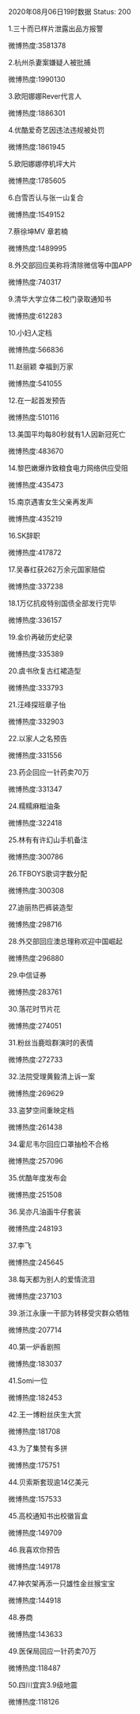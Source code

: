 2020年08月06日19时数据
Status: 200

1.三十而已样片泄露出品方报警

微博热度:3581378

2.杭州杀妻案嫌疑人被批捕

微博热度:1990130

3.欧阳娜娜Rever代言人

微博热度:1886301

4.优酷爱奇艺因违法违规被处罚

微博热度:1861945

5.欧阳娜娜停机坪大片

微博热度:1785605

6.白雪否认与张一山复合

微博热度:1549152

7.蔡徐坤MV 章若楠

微博热度:1489995

8.外交部回应美称将清除微信等中国APP

微博热度:740317

9.清华大学立体二校门录取通知书

微博热度:612283

10.小妇人定档

微博热度:566836

11.赵丽颖 幸福到万家

微博热度:541055

12.在一起首发预告

微博热度:510116

13.美国平均每80秒就有1人因新冠死亡

微博热度:483670

14.黎巴嫩爆炸致粮食电力网络供应受阻

微博热度:435473

15.南京遇害女生父亲再发声

微博热度:435219

16.SK辞职

微博热度:417872

17.吴春红获262万余元国家赔偿

微博热度:337238

18.1万亿抗疫特别国债全部发行完毕

微博热度:336157

19.金价再破历史纪录

微博热度:335389

20.虞书欣复古红裙造型

微博热度:333793

21.汪峰探班章子怡

微博热度:332903

22.以家人之名预告

微博热度:331556

23.药企回应一针药卖70万

微博热度:331347

24.糯糯麻糍油条

微博热度:322418

25.林有有许幻山手机备注

微博热度:300786

26.TFBOYS歌词字数分配

微博热度:300308

27.迪丽热巴裤装造型

微博热度:298716

28.外交部回应澳总理称欢迎中国崛起

微博热度:296880

29.中信证券

微博热度:283761

30.落花时节片花

微博热度:274051

31.粉丝当鹿晗群演时的表情

微博热度:272733

32.法院受理黄毅清上诉一案

微博热度:269629

33.盗梦空间重映定档

微博热度:261438

34.霍尼韦尔回应口罩抽检不合格

微博热度:257096

35.优酷年度发布会

微博热度:251508

36.吴亦凡油画牛仔套装

微博热度:248193

37.李飞

微博热度:245645

38.每天都为别人的爱情流泪

微博热度:237103

39.浙江永康一干部为转移受灾群众牺牲

微博热度:207714

40.第一炉香剧照

微博热度:183037

41.Somi一位

微博热度:182453

42.王一博粉丝庆生大赏

微博热度:181708

43.为了集赞有多拼

微博热度:175751

44.贝索斯套现逾14亿美元

微博热度:157533

45.高校通知书出校徽盲盒

微博热度:149709

46.我喜欢你预告

微博热度:149178

47.神农架再添一只雄性金丝猴宝宝

微博热度:144918

48.券商

微博热度:143633

49.医保局回应一针药卖70万

微博热度:118487

50.四川宜宾3.9级地震

微博热度:118126

